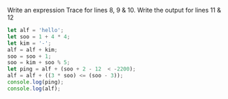 Write an expression Trace for lines 8, 9 & 10. Write the output for lines 11 & 12
```js
let alf = 'hello';
let soo = 1 + 4 * 4;
let kim = '-';
alf = alf + kim;
soo = soo + 1;
soo = kim + soo % 5;
let ping = alf + (soo + 2 - 12  < -2200);
alf = alf + ((3 * soo) <= (soo - 3));
console.log(ping);
console.log(alf);
```
